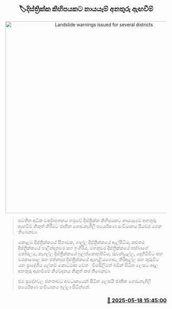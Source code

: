 <p align='center'><b><h2 align='center' title='Landslide warnings issued for several districts'>🏷දිස්ත්‍රික්ක කිහිපයකට නායයෑම් අනතුරු ඇඟවීම්</h2></b></p>
<p align='center'><img src='https://helakuru.sgp1.cdn.digitaloceanspaces.com/esana/images/lib/landslides-new[1].jpg' width='600' alt='Landslide warnings issued for several districts'></p>

> පවතින අධික වර්ෂාපතනය හමුවේ දිස්ත්‍රික්ක කිහිපයකට නායයෑමේ අනතුරු ඇඟවීම් නිකුත් කිරීමට ජාතික ගොඩනැගිලි පර්යේෂණ සංවිධානය පියවර ගෙන තිබෙනවා.

> කොළඹ දිස්ත්‍රික්කයේ සීතාවක, ගාල්ල දිස්ත්‍රික්කයේ ඇල්පිටිය, කළුතර දිස්ත්‍රික්කයේ පාලින්දනුවර සහ ඉංගිරිය, මහනුවර දිස්ත්‍රික්කයේ පස්බාගේ කෝරලය, කෑගල්ල දිස්ත්‍රික්කයේ බුලත්කොහුපිටිය, රුවන්වැල්ල, දෙහිඕවිට සහ වරකාපොල සහ රත්නපුර දිස්ත්‍රික්කයේ ඇහැළියගොඩ, කිරිඇල්ල සහ කුරුවිට යන ප්‍රාදේශීය ලේකම් කොට්ඨාස වෙත   විමසිලිමත් බවින් සිටින ලෙසට අදාල අනතුරු ඇඟවීමේ නිවේදනය නිකුත් කර තිබෙනවා.

> එම ප්‍රදේශවල ජනතාවට අවධානයෙන් සිටින ලෙසයි ජාතික ගොඩනැගිලි පර්යේෂණ සංවිධානය ඉල්ලා සිටින්නේ.



<h3 align='right'><a href='https://www.helakuru.lk/esana/p/110190/'>📅 2025-05-18 15:45:00</a></h3>
